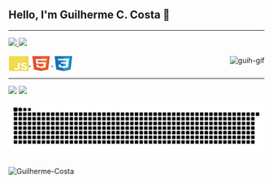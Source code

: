 ## Hello, I'm Guilherme C. Costa 👋
<hr>
<div>
  <a href="https://github.com/Guiilhermecosta">
  <img height="160em" src="https://github-readme-stats.vercel.app/api?username=Guiilhermecosta&show_icons=true&theme=onedark&include_all_commits=true&count_private=true"/>
  <img height="160em" src="https://github-readme-stats.vercel.app/api/top-langs/?username=Guiilhermecosta&layout=compact&langs_count=7&theme=onedark"/>
</div>
  <div style="display: inline_block"><br>
  <img align="center" alt="Rafa-Js" height="30" width="40" src="https://raw.githubusercontent.com/devicons/devicon/master/icons/javascript/javascript-plain.svg">
  <img align="center" alt="Rafa-HTML" height="30" width="40" src="https://raw.githubusercontent.com/devicons/devicon/master/icons/html5/html5-original.svg">
  <img align="center" alt="Rafa-CSS" height="30" width="40" src="https://raw.githubusercontent.com/devicons/devicon/master/icons/css3/css3-original.svg">
  <img align="right" alt="guih-gif" src="https://i.picasion.com/pic91/bff7dbacf1a2fe1bfc113a655dd9c943.gif">
  </div>
  <hr>
  <div> 
  <a href = "mailto:gguillhherrmmecosta@gmail.com"><img src="https://img.shields.io/badge/-Gmail-%23333?style=for-the-badge&logo=gmail&logoColor=white" target="_blank"></a>
  <a href="https://www.linkedin.com/in/guilherme-costa-a75075215/ target="_blank"><img src="https://img.shields.io/badge/-LinkedIn-%230077B5?style=for-the-badge&logo=linkedin&logoColor=white" target="_blank"></a> 
 
  ![Snake animation](https://github.com/Guiilhermecosta/Guiilhermecosta/blob/output/github-contribution-grid-snake.svg)
 
</div>

<p align="left"> <img src="https://komarev.com/ghpvc/?username=Guiilherme" alt="Guilherme-Costa" /> </p>

[//]: <> (End)
